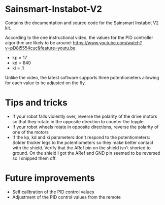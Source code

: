 # Sainsmart-Instabot-V2
Contains the documentation and source code for the Sainsmart Instabot V2 kit.

According to the one instructional video, the values for the PID controller algorithm are likely to be around:
https://www.youtube.com/watch?v=pD8i5554cuc&feature=youtu.be

* kp = 17
* kd = 840
* ki = .1

Unlike the video, the latest software supports three potentiometers allowing for each value to be adjusted on the fly.

# Tips and tricks
* If your robot falls violently over, reverse the polarity of the drive motors so that they rotate in the opposite direction to counter the topple.
* If your robot wheels rotate in opposite directions, reverse the polarity of one of the motors
* If the kp, kd and ki parameters don't respond to the potentiometers:
Solder thicker legs to the potentiometers so they make better contact with the shield.
Verify that the ARef pin on the shield isn't shorted to ground.  On the shield I got the ARef and GND pin seemed to be reversed so I snipped them off.

# Future improvements
* Self calibration of the PID control values
* Adjustment of the PID control values from the remote
